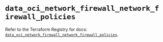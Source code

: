 # `data_oci_network_firewall_network_firewall_policies`

Refer to the Terraform Registry for docs: [`data_oci_network_firewall_network_firewall_policies`](https://registry.terraform.io/providers/hashicorp/oci/7.19.0/docs/data-sources/network_firewall_network_firewall_policies).
